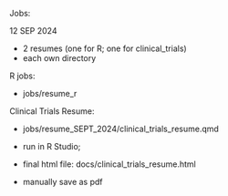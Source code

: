

Jobs:

12 SEP 2024

- 2 resumes (one for R;  one for clinical_trials)
- each own directory

R jobs:
- jobs/resume_r

Clinical Trials Resume: 
- jobs/resume_SEPT_2024/clinical_trials_resume.qmd
- run in R Studio; 
- final html file:   docs/clinical_trials_resume.html

- manually save as pdf

